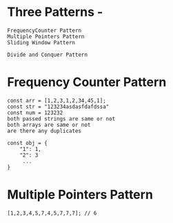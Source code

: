 #   Three Patterns - 
    FrequencyCounter Pattern
    Multiple Pointers Pattern
    Sliding Window Pattern

    Divide and Conquer Pattern



# Frequency Counter Pattern
    const arr = [1,2,3,1,2,34,45,1];
    const str = "123234asdasfdafdssa"
    const num = 123232
    both passed strings are same or not
    both arrays are same or not
    are there any duplicates 

    const obj = {
        "1": 1,
        "2": 3
         ...
    }    


#   Multiple Pointers Pattern
    [1,2,3,4,5,7,4,5,7,7,7]; // 6

    